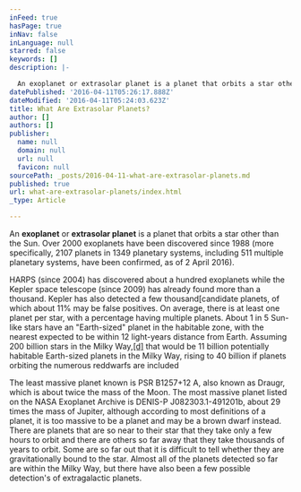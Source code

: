 ```yaml
---
inFeed: true
hasPage: true
inNav: false
inLanguage: null
starred: false
keywords: []
description: |-

  An exoplanet or extrasolar planet is a planet that orbits a star other than the Sun. Over 2000 exoplanets have been discovered since 1988 (more specifically, 2107 planets in 1349 planetary systems, including 511 multiple planetary systems, have been confirmed, as of 2 April 2016).
datePublished: '2016-04-11T05:26:17.888Z'
dateModified: '2016-04-11T05:24:03.623Z'
title: What Are Extrasolar Planets?
author: []
authors: []
publisher:
  name: null
  domain: null
  url: null
  favicon: null
sourcePath: _posts/2016-04-11-what-are-extrasolar-planets.md
published: true
url: what-are-extrasolar-planets/index.html
_type: Article

---
```

An **exoplanet** or **extrasolar planet** is a planet that orbits a star other than the Sun. Over 2000 exoplanets have been discovered since 1988 (more specifically, 2107 planets in 1349 planetary systems, including 511 multiple planetary systems, have been confirmed, as of 2 April 2016).

HARPS (since 2004) has discovered about a hundred exoplanets while the Kepler space telescope (since 2009) has already found more than a thousand. Kepler has also detected a few thousand[\[][0]candidate planets, of which about 11% may be false positives. On average, there is at least one planet per star, with a percentage having multiple planets. About 1 in 5 Sun-like stars have an "Earth-sized" planet in the habitable zone, with the nearest expected to be within 12 light-years distance from Earth. Assuming 200 billion stars in the Milky Way,[\[d\]][1]
that would be 11 billion potentially habitable Earth-sized planets in 
the Milky Way, rising to 40 billion if planets orbiting the numerous red[][2]dwarfs are included

The least massive planet known is PSR B1257+12 A, also known as Draugr, which is about twice the mass of the Moon. The most massive planet listed on the NASA Exoplanet Archive is DENIS-P J082303.1-491201[][3]b, about 29 times the mass of Jupiter, although according to most definitions of a planet, it is too massive to be a planet and may be a brown dwarf
instead. There are planets that are so near to their star that they 
take only a few hours to orbit and there are others so far away that 
they take thousands of years to orbit. Some are so far out that it is 
difficult to tell whether they are gravitationally bound to the star. 
Almost all of the planets detected so far are within the Milky Way, but 
there have also been a few possible detection's of extragalactic planets.



[0]: https://en.wikipedia.org/wiki/Exoplanet#cite_note-keplersite-4
[1]: https://en.wikipedia.org/wiki/Exoplanet#cite_note-footnoteD-15
[2]: https://en.wikipedia.org/wiki/Red_dwarf "Red dwarf"
[3]: https://en.wikipedia.org/wiki/DENIS-P_J082303.1-491201_b "DENIS-P J082303.1-491201 b"